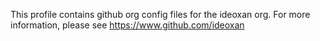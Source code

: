 This profile contains github org config files for the ideoxan org. For more information, please see https://www.github.com/ideoxan
